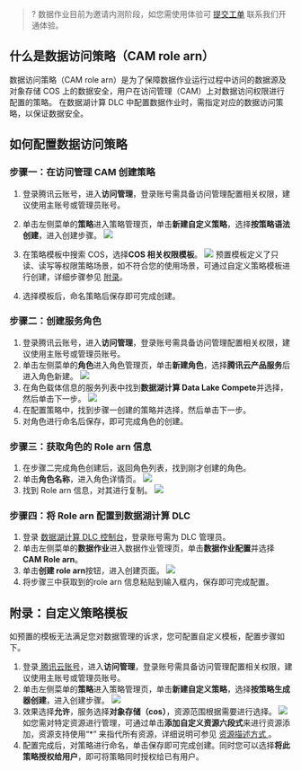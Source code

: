 >? 数据作业目前为邀请内测阶段，如您需使用体验可 [提交工单](https://console.cloud.tencent.com/workorder/category) 联系我们开通体验。
## 什么是数据访问策略（CAM role arn）
数据访问策略（CAM role arn）是为了保障数据作业运行过程中访问的数据源及对象存储 COS 上的数据安全，用户在访问管理（CAM）上对数据访问权限进行配置的策略。
在数据湖计算 DLC 中配置数据作业时，需指定对应的数据访问策略，以保证数据安全。
## 如何配置数据访问策略
### 步骤一：在访问管理 CAM 创建策略
1. 登录腾讯云账号，进入**访问管理**，登录账号需具备访问管理配置相关权限，建议使用主账号或管理员账号。
2. 单击左侧菜单的**策略**进入策略管理页，单击**新建自定义策略**，选择**按策略语法创建**，进入创建步骤。
![](https://qcloudimg.tencent-cloud.cn/raw/311f0f5ecfd5592f23fde1a007669ded.png)
3. 在策略模板中搜索 COS，选择**COS 相关权限模板**。
![](https://qcloudimg.tencent-cloud.cn/raw/92502a61a9faef8114dadd7296e619bf.png)
预置模板定义了只读、读写等权限策略场景，如不符合您的使用场景，可通过自定义策略模板进行创建，详细步骤参见 [附录](#sign)。

4. 选择模板后，命名策略后保存即可完成创建。

### 步骤二：创建服务角色
1. 登录腾讯云账号，进入**访问管理**，登录账号需具备访问管理配置相关权限，建议使用主账号或管理员账号。
2. 单击左侧菜单的**角色**进入角色管理页，单击**新建角色**，选择**腾讯云产品服务**后进入角色新建。
![](https://qcloudimg.tencent-cloud.cn/raw/fb3dadf206fb07970ef615b1b79d2739.png)
3. 在角色载体信息的服务列表中找到**数据湖计算 Data Lake Compete**并选择，然后单击下一步。
![](https://qcloudimg.tencent-cloud.cn/raw/d722111dc8c50ff94cf0c13c167ffbbd.png)
4. 在配置策略中，找到步骤一创建的策略并选择，然后单击下一步。
5. 对角色进行命名后保存，即可完成角色的创建。

### 步骤三：获取角色的 Role arn 信息
1. 在步骤二完成角色创建后，返回角色列表，找到刚才创建的角色。
2. 单击**角色名称**，进入角色详情页。
![](https://qcloudimg.tencent-cloud.cn/raw/b15ba9ffe79542b4d8a78ae41ce11c14.png)
3. 找到 Role arn 信息，对其进行复制。
![](https://qcloudimg.tencent-cloud.cn/raw/049867f10a8ecc06ffb1c47d549ccbb4.png)

### 步骤四：将 Role arn 配置到数据湖计算 DLC
1. 登录 [数据湖计算 DLC 控制台](https://console.cloud.tencent.com/dlc)，登录账号需为 DLC 管理员。
2. 单击左侧菜单的**数据作业**进入数据作业管理页，单击**数据作业配置**并选择**CAM Role arn**。
3. 单击**创建 role arn**按钮，进入创建页面。
![](https://qcloudimg.tencent-cloud.cn/raw/cd0b4c960a6d9432805a8d6d828b58fc.png)
4. 将步骤三中获取到的role arn 信息粘贴到输入框内，保存即可完成配置。

## 附录：自定义策略模板 [](id:sign)
如预置的模板无法满足您对数据管理的诉求，您可配置自定义模板，配置步骤如下。
1. 登录[ 腾讯云账号](https://cloud.tencent.com/login)，进入**访问管理**，登录账号需具备访问管理配置相关权限，建议使用主账号或管理员账号。
2. 单击左侧菜单的**策略**进入策略管理页，单击**新建自定义策略**，选择**按策略生成器创建**，进入创建步骤。
![](https://qcloudimg.tencent-cloud.cn/raw/bc8272013d9df39579fdb393e13c4120.png)
3. 效果选择**允许**，服务选择**对象存储（cos）**，资源范围根据需要进行选择。
![](https://qcloudimg.tencent-cloud.cn/raw/80993122387133a4fba4dd1984c3144c.png)
如您需对特定资源进行管理，可通过单击**添加自定义资源六段式**来进行资源添加，资源支持使用“*” 来指代所有资源，详细说明可参见 [资源描述方式 ](https://cloud.tencent.com/document/product/598/10606)。
4. 配置完成后，对策略进行命名，单击保存即可完成创建。同时您可以选择**将此策略授权给用户**，即可将策略同时授权给已有用户。
